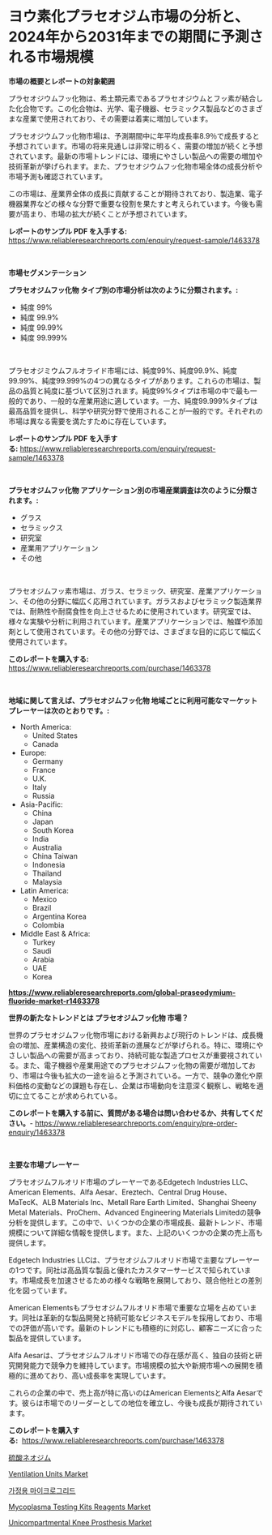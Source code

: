 <p><h1>ヨウ素化プラセオジム市場の分析と、2024年から2031年までの期間に予測される市場規模</h1></p><p><strong>市場の概要とレポートの対象範囲</strong></p>
<p><p>プラセオジウムフッ化物は、希土類元素であるプラセオジウムとフッ素が結合した化合物です。この化合物は、光学、電子機器、セラミックス製品などのさまざまな産業で使用されており、その需要は着実に増加しています。</p><p>プラセオジウムフッ化物市場は、予測期間中に年平均成長率8.9％で成長すると予想されています。市場の将来見通しは非常に明るく、需要の増加が続くと予想されています。最新の市場トレンドには、環境にやさしい製品への需要の増加や技術革新が挙げられます。また、プラセオジウムフッ化物市場全体の成長分析や市場予測も確認されています。</p><p>この市場は、産業界全体の成長に貢献することが期待されており、製造業、電子機器業界などの様々な分野で重要な役割を果たすと考えられています。今後も需要が高まり、市場の拡大が続くことが予想されています。</p></p>
<p><strong>レポートのサンプル PDF を入手する:</strong> <a href="https://www.reliableresearchreports.com/enquiry/request-sample/1463378">https://www.reliableresearchreports.com/enquiry/request-sample/1463378</a></p>
<p>&nbsp;</p>
<p><strong>市場セグメンテーション</strong></p>
<p><strong>プラセオジムフッ化物 タイプ別の市場分析は次のように分類されます。:</strong></p>
<p><ul><li>純度 99%</li><li>純度 99.9%</li><li>純度 99.99%</li><li>純度 99.999%</li></ul></p>
<p>&nbsp;</p>
<p><p>プラセオジミウムフルオライド市場には、純度99%、純度99.9%、純度99.99%、純度99.999%の4つの異なるタイプがあります。これらの市場は、製品の品質と純度に基づいて区別されます。純度99%タイプは市場の中で最も一般的であり、一般的な産業用途に適しています。一方、純度99.999%タイプは最高品質を提供し、科学や研究分野で使用されることが一般的です。それぞれの市場は異なる需要を満たすために存在しています。</p></p>
<p><strong>レポートのサンプル PDF を入手する:</strong>&nbsp;<a href="https://www.reliableresearchreports.com/enquiry/request-sample/1463378">https://www.reliableresearchreports.com/enquiry/request-sample/1463378</a></p>
<p>&nbsp;</p>
<p><strong> プラセオジムフッ化物 アプリケーション別の市場産業調査は次のように分類されます。:</strong></p>
<p><ul><li>グラス</li><li>セラミックス</li><li>研究室</li><li>産業用アプリケーション</li><li>その他</li></ul></p>
<p>&nbsp;</p>
<p><p>プラセオジムフッ素市場は、ガラス、セラミック、研究室、産業アプリケーション、その他の分野に幅広く応用されています。ガラスおよびセラミック製造業界では、耐熱性や耐腐食性を向上させるために使用されています。研究室では、様々な実験や分析に利用されています。産業アプリケーションでは、触媒や添加剤として使用されています。その他の分野では、さまざまな目的に応じて幅広く使用されています。</p></p>
<p><strong>このレポートを購入する:</strong>&nbsp; <a href="https://www.reliableresearchreports.com/purchase/1463378">https://www.reliableresearchreports.com/purchase/1463378</a></p>
<p>&nbsp;</p>
<p><strong>地域に関して言えば、プラセオジムフッ化物 地域ごとに利用可能なマーケットプレーヤーは次のとおりです。:</strong></p>
<p><ul>
    <li>
        North America:
        <ul>
            <li>United States</li>
            <li>Canada</li>
        </ul>
    </li>
    <li>
        Europe:
        <ul>
            <li>Germany</li>
            <li>France</li>
            <li>U.K.</li>
            <li>Italy</li>
            <li>Russia</li>
        </ul>
    </li>
    <li>
        Asia-Pacific:
        <ul>
            <li>China</li>
            <li>Japan</li>
            <li>South Korea</li>
            <li>India</li>
            <li>Australia</li>
            <li>China Taiwan</li>
            <li>Indonesia</li>
            <li>Thailand</li>
            <li>Malaysia</li>
        </ul>
    </li>
    <li>
        Latin America:
        <ul>
            <li>Mexico</li>
            <li>Brazil</li>
            <li>Argentina Korea</li>
            <li>Colombia</li>
        </ul>
    </li>
    <li>
        Middle East & Africa:
        <ul>
            <li>Turkey</li>
            <li>Saudi</li>
            <li>Arabia</li>
            <li>UAE</li>
            <li>Korea</li>
        </ul>
    </li>
    </ul></p>
<p><strong><a href="https://www.reliableresearchreports.com/global-praseodymium-fluoride-market-r1463378">https://www.reliableresearchreports.com/global-praseodymium-fluoride-market-r1463378</a></strong>&nbsp;</p>
<p><strong>世界の新たなトレンドとは プラセオジムフッ化物 市場？</strong></p>
<p><p>世界のプラセオジムフッ化物市場における新興および現行のトレンドは、成長機会の増加、産業構造の変化、技術革新の進展などが挙げられる。特に、環境にやさしい製品への需要が高まっており、持続可能な製造プロセスが重要視されている。また、電子機器や産業用途でのプラセオジムフッ化物の需要が増加しており、市場は今後も拡大の一途を辿ると予測されている。一方で、競争の激化や原料価格の変動などの課題も存在し、企業は市場動向を注意深く観察し、戦略を適切に立てることが求められている。</p></p>
<p><strong>このレポートを購入する前に、質問がある場合は問い合わせるか、共有してください。</strong>- <a href="https://www.reliableresearchreports.com/enquiry/pre-order-enquiry/1463378">https://www.reliableresearchreports.com/enquiry/pre-order-enquiry/1463378</a></p>
<p>&nbsp;</p>
<p><strong>主要な市場プレーヤー</strong></p>
<p><p>プラセオジムフルオリド市場のプレーヤーであるEdgetech Industries LLC、American Elements、Alfa Aesar、Ereztech、Central Drug House、MaTecK、ALB Materials Inc、Metall Rare Earth Limited、Shanghai Sheeny Metal Materials、ProChem、Advanced Engineering Materials Limitedの競争分析を提供します。この中で、いくつかの企業の市場成長、最新トレンド、市場規模について詳細な情報を提供します。また、上記のいくつかの企業の売上高も提供します。</p><p>Edgetech Industries LLCは、プラセオジムフルオリド市場で主要なプレーヤーの1つです。同社は高品質な製品と優れたカスタマーサービスで知られています。市場成長を加速させるための様々な戦略を展開しており、競合他社との差別化を図っています。</p><p>American Elementsもプラセオジムフルオリド市場で重要な立場を占めています。同社は革新的な製品開発と持続可能なビジネスモデルを採用しており、市場での評価が高いです。最新のトレンドにも積極的に対応し、顧客ニーズに合った製品を提供しています。</p><p>Alfa Aesarは、プラセオジムフルオリド市場での存在感が高く、独自の技術と研究開発能力で競争力を維持しています。市場規模の拡大や新規市場への展開を積極的に進めており、高い成長率を実現しています。</p><p>これらの企業の中で、売上高が特に高いのはAmerican ElementsとAlfa Aesarです。彼らは市場でのリーダーとしての地位を確立し、今後も成長が期待されています。</p></p>
<p><strong>このレポートを購入する:</strong>&nbsp;&nbsp;<a href="https://www.reliableresearchreports.com/purchase/1463378">https://www.reliableresearchreports.com/purchase/1463378</a></p>
<p><p><a href="https://github.com/ReyesKohler20231/Market-Research-Report-List-1/blob/main/659733231036.md">硫酸ネオジム</a></p><p><a href="https://github.com/Whitneyboyettebo9kiw7yr13/Market-Research-Report-List-2/blob/main/ventilation-units-market.md">Ventilation Units Market</a></p><p><a href="https://github.com/Elenrrera7685/Market-Research-Report-List-1/blob/main/874955928449.md">가정용 마이크로그리드</a></p><p><a href="https://www.linkedin.com/pulse/mycoplasma-testing-kits-reagents-market-comprehensive-xykgc?trackingId=Yp%2FZsigh%2FGaLEN22Vm%2BRww%3D%3D">Mycoplasma Testing Kits Reagents Market</a></p><p><a href="https://www.linkedin.com/pulse/unicompartmental-knee-prosthesis-market-size-cagr-trends-nerac?trackingId=fLM%2FOVyuZIMv0PKKeoT9ow%3D%3D">Unicompartmental Knee Prosthesis Market</a></p></p>